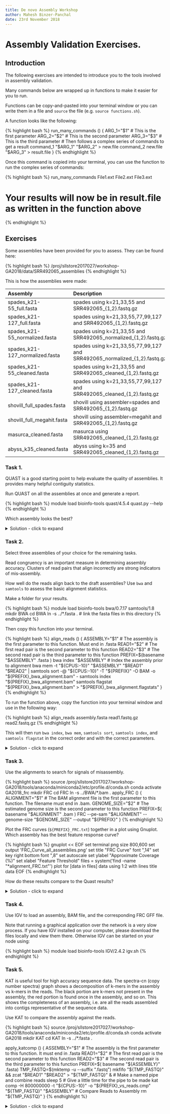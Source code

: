 ```yaml
---
title: De novo Assembly Workshop
author: Mahesh Binzer-Panchal
date: 23rd November 2018
---
```

# Assembly Validation Exercises.

## Introduction

The following exercises are intended to introduce you to the tools involved in assembly validation.

Many commands below are wrapped up in functions to make it easier for you to run.

Functions can be copy-and-pasted into your terminal window or you can write them in a file
and `source` the file (e.g. `source functions.sh`).

A function looks like the following:

{% highlight bash %}
run_many_commands () {
	ARG_1="$1"  # This is the first parameter
	ARG_2="$2"  # This is the second parameter
	ARG_3="$3"  # This is the third parameter
	# Then follows a complex series of commands to get a result
	command_1 "$ARG_1" "$ARG_2" > new.file
	command_2 new.file "$ARG_3" > result.file
}
{% endhighlight %}

Once this command is copied into your terminal, you can use the function to run the complex series of commands:

{% highlight bash %}
run_many_commands File1.ext File2.ext File3.ext
# Your results will now be in result.file as written in the function above
{% endhighlight %}

## Exercises

Some assemblies have been provided for you to assess. They can be found here:

{% highlight bash %}
/proj/sllstore2017027/workshop-GA2018/data/SRR492065_assemblies
{% endhighlight %}

This is how the assemblies were made:

Assembly | Description
:--- | :---
spades_k21-55_full.fasta | spades using k=21,33,55 and SRR492065_{1,2}.fastq.gz
spades_k21-127_full.fasta | spades using k=21,33,55,77,99,127 and SRR492065_{1,2}.fastq.gz
spades_k21-55_normalized.fasta | spades using k=21,33,55 and SRR492065_normalized_{1,2}.fastq.gz
spades_k21-127_normalized.fasta | spades using k=21,33,55,77,99,127 and SRR492065_normalized_{1,2}.fastq.gz
spades_k21-55_cleaned.fasta | spades using k=21,33,55 and SRR492065_cleaned_{1,2}.fastq.gz
spades_k21-127_cleaned.fasta | spades using k=21,33,55,77,99,127 and SRR492065_cleaned_{1,2}.fastq.gz
shovill_full_spades.fasta | shovill using assembler=spades and SRR492065_{1,2}.fastq.gz
shovill_full_megahit.fasta | shovill using assembler=megahit and SRR492065_{1,2}.fastq.gz
masurca_cleaned.fasta | masurca using SRR492065_cleaned_{1,2}.fastq.gz
abyss_k35_cleaned.fasta | abyss using k=35 and SRR492065_cleaned_{1,2}.fastq.gz

### Task 1.

QUAST is a good starting point to help evaluate the quality of assemblies. It provides many helpful contiguity statistics.

Run QUAST on all the assemblies at once and generate a report.

{% highlight bash %}
module load bioinfo-tools quast/4.5.4
quast.py --help
{% endhighlight %}

Which assembly looks the best?

<details>
<summary> Solution - click to expand </summary>
<div markdown="1">

First run Quast on all the assemblies.

{% highlight bash %}
quast.py -t "${CPUS:-10}" --est-ref-size 3200000 *.fasta
{% endhighlight %}

![Quast Cumulative Length Plot]({{ site.url }}/workshop-genome_assembly/exercises/img/cumulative_plot.png)

![Quast NGx Plot]({{ site.url }}/workshop-genome_assembly/exercises/img/NGx_plot.png)

![Quast GC Plot]({{ site.url }}/workshop-genome_assembly/exercises/img/GC_content_plot.png)

</div>
</details>

### Task 2.

Select three assemblies of your choice for the remaining tasks.

Read congruency is an important measure in determining assembly accuracy. Clusters of read pairs that align incorrectly are
strong indicators of mis-assembly.

How well do the reads align back to the draft assemblies? Use `bwa` and `samtools` to assess the basic alignment statistics.

Make a folder for your results.

{% highlight bash %}
module load bioinfo-tools bwa/0.7.17 samtools/1.8
mkdir BWA
cd BWA
ln -s ../*.fasta . # link the fasta files in this directory
{% endhighlight %}

Then copy this function into your terminal.

{% highlight bash %}
align_reads () {
	ASSEMBLY="$1" # The assembly is the first parameter to this function. Must end in .fasta
	READ1="$2" # The first read pair is the second parameter to this function
	READ2="$3" # The second read pair is the third parameter to this function
	PREFIX=$(basename "$ASSEMBLY" .fasta )
	bwa index "$ASSEMBLY" # Index the assembly prior to alignment
	bwa mem -t "${CPUS:-10}" "$ASSEMBLY" "$READ1" "$READ2" | samtools sort -@ "${CPUS:-10}" -T "${PREFIX}" -O BAM -o "${PREFIX}_bwa_alignment.bam" -
	samtools index "${PREFIX}_bwa_alignment.bam"
	samtools flagstat "${PREFIX}_bwa_alignment.bam" > "${PREFIX}_bwa_alignment.flagstats"
}
{% endhighlight %}

To run the function above, copy the function into your terminal window and use in the following way:

{% highlight bash %}
align_reads assembly.fasta read1.fastq.gz read2.fastq.gz
{% endhighlight %}

This will then run `bwa index`, `bwa mem`, `samtools sort`, `samtools index`, and `samtools flagstat` in the correct
order and with the correct parameters.

<details>
<summary> Solution - click to expand </summary>

{% highlight bash %}
align_reads abyss_k35_cleaned.fasta ../SRR492065_cleaned_R1.fastq.gz ../SRR492065_cleaned_R2.fastq.gz
align_reads masurca_cleaned.fasta ../SRR492065_cleaned_R1.fastq.gz ../SRR492065_cleaned_R2.fastq.gz
align_reads shovill_full_megahit.fasta ../SRR492065_1.fastq.gz ../SRR492065_2.fastq.gz
align_reads shovill_full_spades.fasta ../SRR492065_1.fastq.gz ../SRR492065_2.fastq.gz
align_reads spades_k21-127_cleaned.fasta ../SRR492065_cleaned_R1.fastq.gz ../SRR492065_cleaned_R2.fastq.gz
align_reads spades_k21-127_full.fasta ../SRR492065_1.fastq.gz ../SRR492065_2.fastq.gz
align_reads spades_k21-127_normalized.fasta ../SRR492065_normalized_1.fastq.gz ../SRR492065_normalized_2.fastq.gz
align_reads spades_k21-55_cleaned.fasta ../SRR492065_cleaned_R1.fastq.gz ../SRR492065_cleaned_R2.fastq.gz
align_reads spades_k21-55_full.fasta ../SRR492065_1.fastq.gz ../SRR492065_2.fastq.gz
align_reads spades_k21-55_normalized.fasta ../SRR492065_normalized_1.fastq.gz ../SRR492065_normalized_2.fastq.gz
{% endhighlight %}

{% highlight bash %}
# abyss_k35_cleaned_bwa_alignment.flagstats
8173153 + 0 mapped (95.66% : N/A)
7791892 + 0 properly paired (91.28% : N/A)
# masurca_cleaned_bwa_alignment.flagstats
7445760 + 0 mapped (87.19% : N/A)
6245750 + 0 properly paired (73.17% : N/A)
# shovill_full_megahit_bwa_alignment.flagstats
10405980 + 0 mapped (97.08% : N/A)
7204140 + 0 properly paired (67.27% : N/A)
# shovill_full_spades_bwa_alignment.flagstats
10407264 + 0 mapped (97.14% : N/A)
9776868 + 0 properly paired (91.30% : N/A)
# spades_k21-127_cleaned_bwa_alignment.flagstats
8365652 + 0 mapped (97.96% : N/A)
8040432 + 0 properly paired (94.19% : N/A)
# spades_k21-127_full_bwa_alignment.flagstats
10426814 + 0 mapped (97.32% : N/A)
9895100 + 0 properly paired (92.40% : N/A)
# spades_k21-127_normalized_bwa_alignment.flagstats
8711547 + 0 mapped (98.67% : N/A)
8335810 + 0 properly paired (94.44% : N/A)
# spades_k21-55_cleaned_bwa_alignment.flagstats
8385452 + 0 mapped (98.19% : N/A)
8061476 + 0 properly paired (94.44% : N/A)
# spades_k21-55_full_bwa_alignment.flagstats
10444190 + 0 mapped (97.48% : N/A)
9882702 + 0 properly paired (92.29% : N/A)
# spades_k21-55_normalized_bwa_alignment.flagstats
8722078 + 0 mapped (98.79% : N/A)
8328482 + 0 properly paired (94.35% : N/A)
{% endhighlight %}

</details>

### Task 3.

Use the alignments to search for signals of misassembly.

{% highlight bash %}
source /proj/sllstore2017027/workshop-GA2018/tools/anaconda/miniconda2/etc/profile.d/conda.sh
conda activate GA2018_frc
mkdir FRC
cd FRC
ln -s ../BWA/*.bam .
apply_FRC () {
	ALIGNMENT="$1" # The BAM alignment file is the first parameter to this function. The filename must end in .bam.
	GENOME_SIZE="$2" # The estimated genome size is the second parameter to this function
	PREFIX=$( basename "$ALIGNMENT" .bam )
	FRC --pe-sam "$ALIGNMENT" --genome-size "$GENOME_SIZE" --output "${PREFIX}"
}
{% endhighlight %}

Plot the FRC curves (`${PREFIX}_FRC.txt`) together in a plot using Gnuplot. Which assembly has the best feature response curve?

{% highlight bash %}
gnuplot << EOF
set terminal png size 800,600
set output 'FRC_Curve_all_assemblies.png'
set title "FRC Curve" font ",14"
set key right bottom font ",8"
set autoscale
set ylabel "Approximate Coverage (%)"
set xlabel "Feature Threshold"
files = system('find -name "*alignment_FRC.txt"')
plot for [data in files] data using 1:2 with lines title data
EOF
{% endhighlight %}

How do these results compare to the Quast results?

<details>
<summary> Solution - click to expand </summary>
<div markdown="1">

{% highlight bash %}
for BAM in *.bam; do
	apply_FRC "$BAM" 3200000
done
gnuplot << EOF
set terminal png size 800,600
set output 'FRC_Curve_all_assemblies.png'
set title "FRC Curve" font ",14"
set key right bottom font ",8"
set autoscale
set ylabel "Approximate Coverage (%)"
set xlabel "Feature Threshold"
files = system('find -name "*alignment_FRC.txt"')
plot for [data in files] data using 1:2 with lines title data
EOF
{% endhighlight %}

![An FRC curve comparison of the assemblies]({{ site.url }}/workshop-genome_assembly/exercises/img/FRC_Curve_all_assemblies.png)

</div>
</details>

### Task 4.

Use IGV to load an assembly, BAM file, and the corresponding FRC GFF file.

Note that running a graphical application over the network is a very slow process. If you have
IGV installed on your computer, please download the files locally and view them there. Otherwise
IGV can be started on your node using:

{% highlight bash %}
module load bioinfo-tools IGV/2.4.2
igv.sh
{% endhighlight %}

### Task 5.

KAT is useful tool for high accuracy sequence data. The spectra-cn (copy number spectra) graph shows a
decomposition of k-mers in the assembly vs k-mers in the reads.
The black portion are k-mers not present in the assembly, the red portion is found once in the assembly, and so on.
This shows the completeness of an assembly, i.e. are all the reads assembled into contigs representative of the sequence data.

Use KAT to compare the assembly against the reads.

{% highlight bash %}
source /proj/sllstore2017027/workshop-GA2018/tools/anaconda/miniconda2/etc/profile.d/conda.sh
conda activate GA2018
mkdir KAT
cd KAT
ln -s ../*.fasta .

apply_katcomp () {
	ASSEMBLY="$1"     # The assembly is the first parameter to this function. It must end in .fasta
	READ1="$2"        # The first read pair is the second parameter to this function
	READ2="$3"        # The second read pair is the third parameter to this function
	PREFIX=$( basename "${ASSEMBLY}" .fasta)
	TMP_FASTQ=$(mktemp -u --suffix ".fastq")
	mkfifo "${TMP_FASTQ}" && zcat "$READ1" "$READ2" > "${TMP_FASTQ}" &                              # Make a named pipe and combine reads
	sleep 5                                                                                         # Give a little time for the pipe to be made
	kat comp -H 800000000 -t "${CPUS:-10}" -o "${PREFIX}_vs_reads.cmp" "${TMP_FASTQ}" "$ASSEMBLY"   # Compare Reads to Assembly
	rm "${TMP_FASTQ}"
}
{% endhighlight %}

<details>
<summary> Solution - click to expand </summary>

{% highlight bash %}
apply_katcomp abyss_k35_cleaned.fasta ../SRR492065_cleaned_R1.fastq.gz ../SRR492065_cleaned_R2.fastq.gz
apply_katcomp masurca_cleaned.fasta ../SRR492065_cleaned_R1.fastq.gz ../SRR492065_cleaned_R2.fastq.gz
apply_katcomp shovill_full_megahit.fasta ../SRR492065_1.fastq.gz ../SRR492065_2.fastq.gz
apply_katcomp shovill_full_spades.fasta ../SRR492065_1.fastq.gz ../SRR492065_2.fastq.gz
apply_katcomp spades_k21-127_cleaned.fasta ../SRR492065_cleaned_R1.fastq.gz ../SRR492065_cleaned_R2.fastq.gz
apply_katcomp spades_k21-127_full.fasta ../SRR492065_1.fastq.gz ../SRR492065_2.fastq.gz
apply_katcomp spades_k21-127_normalized.fasta ../SRR492065_normalized_1.fastq.gz ../SRR492065_normalized_2.fastq.gz
apply_katcomp spades_k21-55_cleaned.fasta ../SRR492065_cleaned_R1.fastq.gz ../SRR492065_cleaned_R2.fastq.gz
apply_katcomp spades_k21-55_full.fasta ../SRR492065_1.fastq.gz ../SRR492065_2.fastq.gz
apply_katcomp spades_k21-55_normalized.fasta ../SRR492065_normalized_1.fastq.gz ../SRR492065_normalized_2.fastq.gz
{% endhighlight %}

</details>
